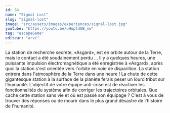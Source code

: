 ```yaml
---
id: 34
name: "Signal Lost"
slug: "signal-lost"
image: "src/assets/images/experiences/signal-lost.jpg"
youtube: "https://youtu.be/uHuptdUB_nw"
tag: "escapeGame"
editeur: "arvi"
---
```


La station de recherche secrète, «Asgard», est en orbite autour de la Terre, mais le contact a été soudainement perdu ... Il y a quelques heures, une puissante impulsion électromagnétique a été enregistrée à «Asgard», après quoi la station s'est orientée vers l'orbite en voie de disparition. La station entrera dans l'atmosphère de la Terre dans une heure ! La chute de cette gigantesque station à la surface de la planète ferais peser un lourd tribut sur l’humanité. L'objectif de votre équipe anti-crise est de réactiver les fonctionnalités du système afin de corriger les trajectoires orbitales. Que cache cette station sans vie et où est passé son équipage ? C'est à vous de trouver des réponses ou de mourir dans le plus grand désastre de l'histoire de l'humanité.
